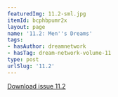 ```yaml
---
featuredImg: 11.2-sml.jpg
itemId: bcphbpumr2x
layout: page
name: '11.2: Men''s Dreams'
tags:
- hasAuthor: dreamnetwork
- hasTag: dream-network-volume-11
type: post
urlSlug: '11.2'
---
```

<a href="../files/pdfs/Volume_11/11.2-Dream-Network-Vol-11-No-2.pdf" download="">Download issue 11.2</a>